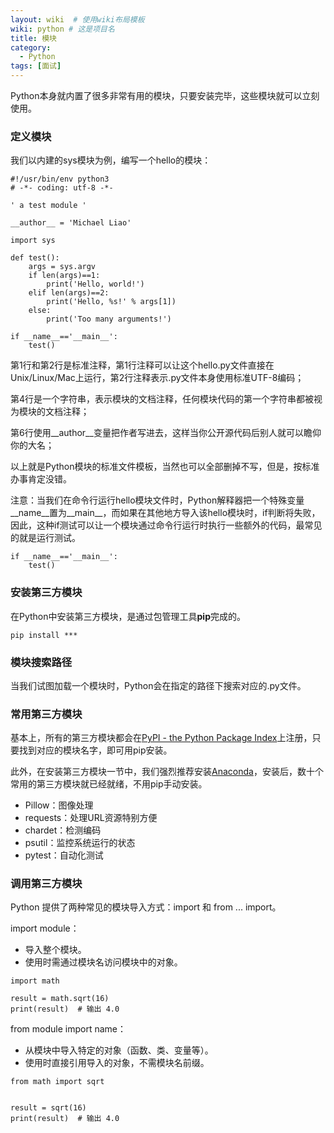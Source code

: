 ```yaml
---
layout: wiki  # 使用wiki布局模板
wiki: python # 这是项目名
title: 模块
category:
  - Python
tags: [面试]
---
```


Python本身就内置了很多非常有用的模块，只要安装完毕，这些模块就可以立刻使用。

### 定义模块

我们以内建的sys模块为例，编写一个hello的模块：
```
#!/usr/bin/env python3
# -*- coding: utf-8 -*-

' a test module '

__author__ = 'Michael Liao'

import sys

def test():
    args = sys.argv
    if len(args)==1:
        print('Hello, world!')
    elif len(args)==2:
        print('Hello, %s!' % args[1])
    else:
        print('Too many arguments!')

if __name__=='__main__':
    test()
```
第1行和第2行是标准注释，第1行注释可以让这个hello.py文件直接在Unix/Linux/Mac上运行，第2行注释表示.py文件本身使用标准UTF-8编码；

第4行是一个字符串，表示模块的文档注释，任何模块代码的第一个字符串都被视为模块的文档注释；

第6行使用__author__变量把作者写进去，这样当你公开源代码后别人就可以瞻仰你的大名；

以上就是Python模块的标准文件模板，当然也可以全部删掉不写，但是，按标准办事肯定没错。

注意：当我们在命令行运行hello模块文件时，Python解释器把一个特殊变量__name__置为__main__，而如果在其他地方导入该hello模块时，if判断将失败，因此，这种if测试可以让一个模块通过命令行运行时执行一些额外的代码，最常见的就是运行测试。
```
if __name__=='__main__':
    test()
```

### 安装第三方模块
在Python中安装第三方模块，是通过包管理工具**pip**完成的。
```
pip install ***
```

### 模块搜索路径
当我们试图加载一个模块时，Python会在指定的路径下搜索对应的.py文件。

### 常用第三方模块
基本上，所有的第三方模块都会在[PyPI - the Python Package Index](https://pypi.org/)上注册，只要找到对应的模块名字，即可用pip安装。

此外，在安装第三方模块一节中，我们强烈推荐安装[Anaconda](https://www.anaconda.com/)，安装后，数十个常用的第三方模块就已经就绪，不用pip手动安装。

- Pillow：图像处理
- requests：处理URL资源特别方便
- chardet：检测编码
- psutil：监控系统运行的状态
- pytest：自动化测试

### 调用第三方模块
Python 提供了两种常见的模块导入方式：import 和 from ... import。

import module：
- 导入整个模块。
- 使用时需通过模块名访问模块中的对象。
``` 
import math

result = math.sqrt(16)
print(result)  # 输出 4.0
```

from module import name：
- 从模块中导入特定的对象（函数、类、变量等）。
- 使用时直接引用导入的对象，不需模块名前缀。
```
from math import sqrt


result = sqrt(16)
print(result)  # 输出 4.0
```